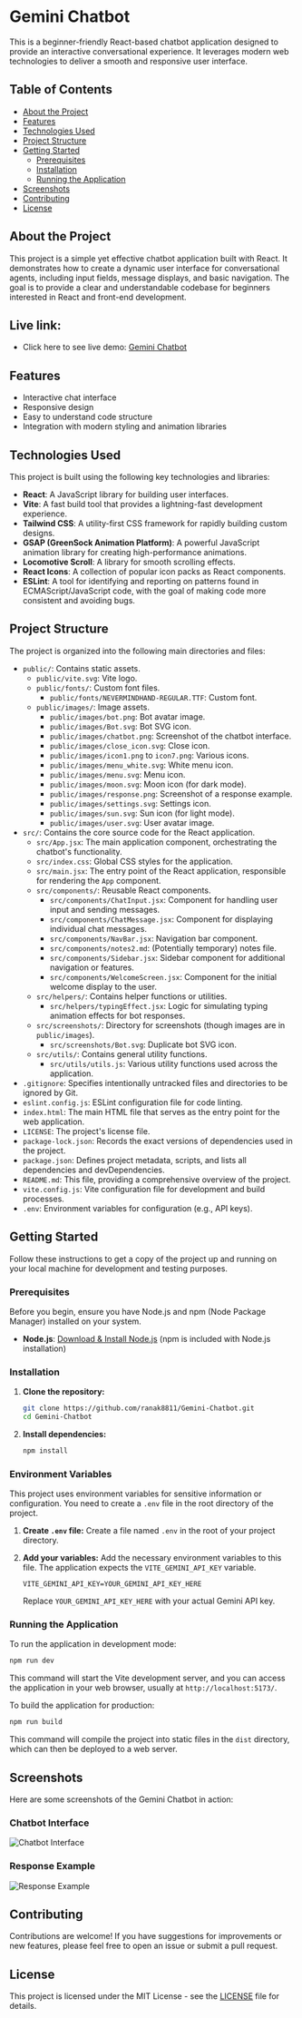 # Gemini Chatbot

This is a beginner-friendly React-based chatbot application designed to provide an interactive conversational experience. It leverages modern web technologies to deliver a smooth and responsive user interface.

## Table of Contents

- [About the Project](#about-the-project)
- [Features](#features)
- [Technologies Used](#technologies-used)
- [Project Structure](#project-structure)
- [Getting Started](#getting-started)
  - [Prerequisites](#prerequisites)
  - [Installation](#installation)
  - [Running the Application](#running-the-application)
- [Screenshots](#screenshots)
- [Contributing](#contributing)
- [License](#license)

## About the Project

This project is a simple yet effective chatbot application built with React. It demonstrates how to create a dynamic user interface for conversational agents, including input fields, message displays, and basic navigation. The goal is to provide a clear and understandable codebase for beginners interested in React and front-end development.

## Live link:

- Click here to see live demo: [Gemini Chatbot](https://gemini-chatbot-741475.netlify.app/)

## Features

- Interactive chat interface
- Responsive design
- Easy to understand code structure
- Integration with modern styling and animation libraries

## Technologies Used

This project is built using the following key technologies and libraries:

- **React**: A JavaScript library for building user interfaces.
- **Vite**: A fast build tool that provides a lightning-fast development experience.
- **Tailwind CSS**: A utility-first CSS framework for rapidly building custom designs.
- **GSAP (GreenSock Animation Platform)**: A powerful JavaScript animation library for creating high-performance animations.
- **Locomotive Scroll**: A library for smooth scrolling effects.
- **React Icons**: A collection of popular icon packs as React components.
- **ESLint**: A tool for identifying and reporting on patterns found in ECMAScript/JavaScript code, with the goal of making code more consistent and avoiding bugs.

## Project Structure

The project is organized into the following main directories and files:

- `public/`: Contains static assets.
  - `public/vite.svg`: Vite logo.
  - `public/fonts/`: Custom font files.
    - `public/fonts/NEVERMINDHAND-REGULAR.TTF`: Custom font.
  - `public/images/`: Image assets.
    - `public/images/bot.png`: Bot avatar image.
    - `public/images/Bot.svg`: Bot SVG icon.
    - `public/images/chatbot.png`: Screenshot of the chatbot interface.
    - `public/images/close_icon.svg`: Close icon.
    - `public/images/icon1.png` to `icon7.png`: Various icons.
    - `public/images/menu_white.svg`: White menu icon.
    - `public/images/menu.svg`: Menu icon.
    - `public/images/moon.svg`: Moon icon (for dark mode).
    - `public/images/response.png`: Screenshot of a response example.
    - `public/images/settings.svg`: Settings icon.
    - `public/images/sun.svg`: Sun icon (for light mode).
    - `public/images/user.svg`: User avatar image.
- `src/`: Contains the core source code for the React application.
  - `src/App.jsx`: The main application component, orchestrating the chatbot's functionality.
  - `src/index.css`: Global CSS styles for the application.
  - `src/main.jsx`: The entry point of the React application, responsible for rendering the `App` component.
  - `src/components/`: Reusable React components.
    - `src/components/ChatInput.jsx`: Component for handling user input and sending messages.
    - `src/components/ChatMessage.jsx`: Component for displaying individual chat messages.
    - `src/components/NavBar.jsx`: Navigation bar component.
    - `src/components/notes2.md`: (Potentially temporary) notes file.
    - `src/components/Sidebar.jsx`: Sidebar component for additional navigation or features.
    - `src/components/WelcomeScreen.jsx`: Component for the initial welcome display to the user.
  - `src/helpers/`: Contains helper functions or utilities.
    - `src/helpers/typingEffect.jsx`: Logic for simulating typing animation effects for bot responses.
  - `src/screenshots/`: Directory for screenshots (though images are in `public/images`).
    - `src/screenshots/Bot.svg`: Duplicate bot SVG icon.
  - `src/utils/`: Contains general utility functions.
    - `src/utils/utils.js`: Various utility functions used across the application.
- `.gitignore`: Specifies intentionally untracked files and directories to be ignored by Git.
- `eslint.config.js`: ESLint configuration file for code linting.
- `index.html`: The main HTML file that serves as the entry point for the web application.
- `LICENSE`: The project's license file.
- `package-lock.json`: Records the exact versions of dependencies used in the project.
- `package.json`: Defines project metadata, scripts, and lists all dependencies and devDependencies.
- `README.md`: This file, providing a comprehensive overview of the project.
- `vite.config.js`: Vite configuration file for development and build processes.
- `.env`: Environment variables for configuration (e.g., API keys).

## Getting Started

Follow these instructions to get a copy of the project up and running on your local machine for development and testing purposes.

### Prerequisites

Before you begin, ensure you have Node.js and npm (Node Package Manager) installed on your system.

- **Node.js**: [Download & Install Node.js](https://nodejs.org/en/download/) (npm is included with Node.js installation)

### Installation

1. **Clone the repository:**

   ```bash
   git clone https://github.com/ranak8811/Gemini-Chatbot.git
   cd Gemini-Chatbot
   ```

2. **Install dependencies:**
   ```bash
   npm install
   ```

### Environment Variables

This project uses environment variables for sensitive information or configuration. You need to create a `.env` file in the root directory of the project.

1. **Create `.env` file:**
   Create a file named `.env` in the root of your project directory.

2. **Add your variables:**
   Add the necessary environment variables to this file. The application expects the `VITE_GEMINI_API_KEY` variable.

   ```
   VITE_GEMINI_API_KEY=YOUR_GEMINI_API_KEY_HERE
   ```

   Replace `YOUR_GEMINI_API_KEY_HERE` with your actual Gemini API key.

### Running the Application

To run the application in development mode:

```bash
npm run dev
```

This command will start the Vite development server, and you can access the application in your web browser, usually at `http://localhost:5173/`.

To build the application for production:

```bash
npm run build
```

This command will compile the project into static files in the `dist` directory, which can then be deployed to a web server.

## Screenshots

Here are some screenshots of the Gemini Chatbot in action:

### Chatbot Interface

![Chatbot Interface](public/images/chatbot.png)

### Response Example

![Response Example](public/images/response.png)

## Contributing

Contributions are welcome! If you have suggestions for improvements or new features, please feel free to open an issue or submit a pull request.

## License

This project is licensed under the MIT License - see the [LICENSE](LICENSE) file for details.
